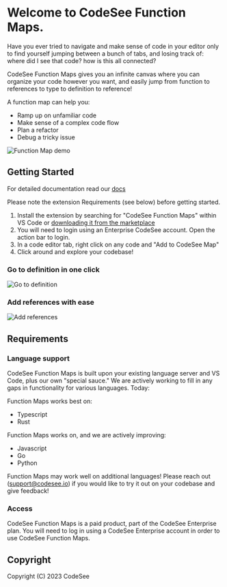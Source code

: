 # Welcome to CodeSee Function Maps.

Have you ever tried to navigate and make sense of code in your editor only to find yourself jumping between a bunch of tabs, and losing track of: where did I see that code? how is this all connected?

CodeSee Function Maps gives you an infinite canvas where you can organize your code however you want, and easily jump from function to references to type to definition to reference!

A function map can help you:

- Ramp up on unfamiliar code
- Make sense of a complex code flow
- Plan a refactor
- Debug a tricky issue

![Function Map demo](https://s3.us-east-2.amazonaws.com/docs-assets.codesee.io/img/function-map-example.png)

## Getting Started

For detailed documentation read our [docs](https://coda.io/d/VS-Code-CodeSee-Maps-Getting-Started_dksMgUzdOq6/CodeSee-Maps-in-VS-Code-Getting-Started_suOaK#_luJye)

Please note the extension Requirements (see below) before getting started.

1. Install the extension by searching for "CodeSee Function Maps" within VS Code or [downloading it from the marketplace](https://marketplace.visualstudio.com/items?itemName=codesee.codesee-symbol-maps)
2. You will need to login using an Enterprise CodeSee account. Open the action bar to login.
3. In a code editor tab, right click on any code and "Add to CodeSee Map"
4. Click around and explore your codebase!

### Go to definition in one click

![Go to definition](https://s3.us-east-2.amazonaws.com/docs-assets.codesee.io/img/go-to-def.gif)

### Add references with ease

![Add references](https://s3.us-east-2.amazonaws.com/docs-assets.codesee.io/img/add-refs.gif)

## Requirements

### Language support

CodeSee Function Maps is built upon your existing language server and VS Code, plus our own "special sauce." We are actively working to fill in any gaps in functionality for various languages. Today:

Function Maps works best on:

- Typescript
- Rust

Function Maps works on, and we are actively improving:

- Javascript
- Go
- Python

Function Maps may work well on additional languages! Please reach out (support@codesee.io) if you would like to try it out on your codebase and give feedback!

### Access

CodeSee Function Maps is a paid product, part of the CodeSee Enterprise plan. You will need to log in using a CodeSee Enterprise account in order to use CodeSee Function Maps.

## Copyright

Copyright (C) 2023 CodeSee
